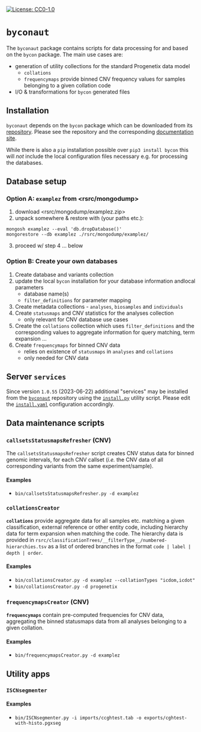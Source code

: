 [![License: CC0-1.0](https://img.shields.io/badge/License-CC0%201.0-lightgrey.svg)](http://creativecommons.org/publicdomain/zero/1.0/)

# `byconaut`

The `byconaut` package contains scripts for data processing for and based on the
`bycon` package. The main use cases are:

* generation of utility collections for the standard Progenetix data model
    - `collations`
    - `frequencymaps` provide binned CNV frequency values for samples belonging
      to a given collation code
* I/O & transformations for `bycon` generated files

## Installation

`byconaut` depends on the `bycon` package which can be downloaded from its
[repository](http://github.com/progenetix/bycon/). Please see the repository
and the corresponding [documentation site](http://bycon.progenetix.org).

While there is also a `pip` installation possible over `pip3 install bycon`
this will _not_ include the local configuration files necessary e.g. for
processing the databases.

## Database setup

### Option A: `examplez` from <rsrc/mongodump>

1. download <rsrc/mongodump/examplez.zip>
2. unpack somewhere & restore with (your paths etc.):
```
mongosh examplez --eval 'db.dropDatabase()'
mongorestore --db examplez ./rsrc/mongodump/examplez/
```
3. proceed w/ step 4 ... below

### Option B: Create your own databases

1. Create database and variants collection
2. update the local `bycon` installation for your database information andlocal parameters
    * database name(s)
    * `filter_definitions` for parameter mapping
3. Create metadata collections - `analyses`, `biosamples` and `individuals`
4. Create `statusmaps` and CNV statistics for the analyses collection
    * only relevant for CNV database use cases
5. Create the `collations` collection which uses `filter_definitions` and the
   corresponding values to aggregate information for query matching, term expansion ...
6. Create `frequencymaps` for binned CNV data
    * relies on existence of `statusmaps` in `analyses` and `collations`
    * only needed for CNV data

## Server `services`

Since version `1.0.55` (2023-06-22) additional "services" may be installed from
the [`byconaut`](https://github.com/progenetix/byconaut/) repository using the
[`install.py`](./install.py) utility script. Please edit the [`install.yaml`](./install.yaml) configuration accordingly.


## Data maintenance scripts

### `callsetsStatusmapsRefresher` (CNV)

The `callsetsStatusmapsRefresher` script creates CNV status data for binned
genomic intervals, for each CNV callset (_i.e._ the CNV data of all corresponding
variants from the same experiment/sample).


#### Examples

* `bin/callsetsStatusmapsRefresher.py -d examplez`

### `collationsCreator`

**`collations`** provide aggregate data for all samples etc. matching a given
classification, external reference or other entity code, including hierarchy
data for term expansion when matching the code. The hierarchy data is provided
in `rsrc/classificationTrees/__filterType__/numbered-hierarchies.tsv` as a list
of ordered branches in the format `code | label | depth | order`.

#### Examples

* `bin/collationsCreator.py -d examplez --collationTypes "icdom,icdot"`
* `bin/collationsCreator.py -d progenetix`

### `frequencymapsCreator` (CNV)

**`frequencymaps`** contain pre-computed frequencies for CNV data, aggregating
the binned statusmaps data from all analyses belonging to a given collation.

#### Examples

* `bin/frequencymapsCreator.py -d examplez`

## Utility apps

### `ISCNsegmenter`

#### Examples

* `bin/ISCNsegmenter.py -i imports/ccghtest.tab -o exports/cghtest-with-histo.pgxseg`

